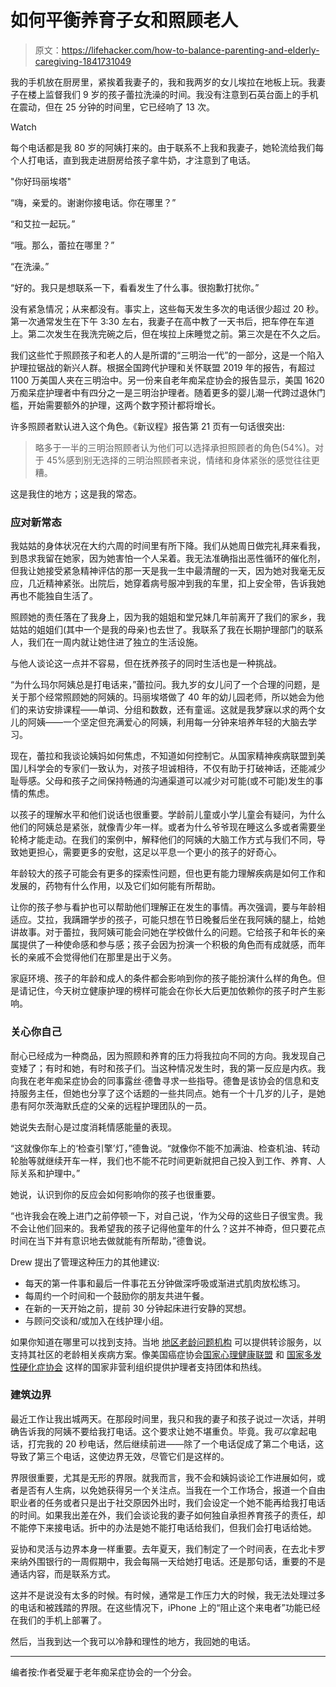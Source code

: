 # 如何平衡养育子女和照顾老人

> 原文：<https://lifehacker.com/how-to-balance-parenting-and-elderly-caregiving-1841731049>

我的手机放在厨房里，紧挨着我妻子的，我和我两岁的女儿埃拉在地板上玩。我妻子在楼上监督我们 9 岁的孩子蕾拉洗澡的时间。我没有注意到石英台面上的手机在震动，但在 25 分钟的时间里，它已经响了 13 次。

Watch

每个电话都是我 80 岁的阿姨打来的。由于联系不上我和我妻子，她轮流给我们每个人打电话，直到我走进厨房给孩子拿牛奶，才注意到了电话。

"你好玛丽埃塔"

“嗨，亲爱的。谢谢你接电话。你在哪里？”

“和艾拉一起玩。”

“哦。那么，蕾拉在哪里？”

“在洗澡。”

“好的。我只是想联系一下，看看发生了什么事。很抱歉打扰你。”

没有紧急情况；从来都没有。事实上，这些每天发生多次的电话很少超过 20 秒。第一次通常发生在下午 3:30 左右，我妻子在高中教了一天书后，把车停在车道上。第二次发生在我洗完碗之后，但在埃拉上床睡觉之前。第三次是在不久之后。

我们这些忙于照顾孩子和老人的人是所谓的“三明治一代”的一部分，这是一个陷入护理拉锯战的新兴人群。根据全国跨代护理和关怀联盟 2019 年的报告，有超过 1100 万美国人夹在三明治中。另一份来自老年痴呆症协会的报告显示，美国 1620 万痴呆症护理者中有四分之一是三明治护理者。随着更多的婴儿潮一代跨过退休门槛，开始需要额外的护理，这两个数字预计都将增长。

许多照顾者默认进入这个角色。《新议程》报告第 21 页有一句话很突出:

> 略多于一半的三明治照顾者认为他们可以选择承担照顾者的角色(54%)。对于 45%感到别无选择的三明治照顾者来说，情绪和身体紧张的感觉往往更糟。

这是我住的地方；这是我的常态。

### 应对新常态

我姑姑的身体状况在大约六周的时间里有所下降。我们从她周日做完礼拜来看我，到恳求我留在她家，因为她害怕一个人呆着。我无法准确指出恶性循环的催化剂，但我让她接受紧急精神评估的那一天是我一生中最清醒的一天，因为她对我毫无反应，几近精神紧张。出院后，她穿着病号服冲到我的车里，扣上安全带，告诉我她再也不能独自生活了。

照顾她的责任落在了我身上，因为我的姐姐和堂兄妹几年前离开了我们的家乡，我姑姑的姐姐们(其中一个是我的母亲)也去世了。我联系了我在长期护理部门的联系人，我们在一周内就让她住进了独立的生活设施。

与他人谈论这一点并不容易，但在抚养孩子的同时生活也是一种挑战。

“为什么玛尔阿姨总是打电话来，”蕾拉问。我九岁的女儿问了一个合理的问题，是关于那个经常照顾她的阿姨的。玛丽埃塔做了 40 年的幼儿园老师，所以她会为他们的来访安排课程——单词、分组和数数，还有童谣。这就是我梦寐以求的两个女儿的阿姨——一个坚定但充满爱心的阿姨，利用每一分钟来培养年轻的大脑去学习。

现在，蕾拉和我谈论姨妈如何焦虑，不知道如何控制它。从国家精神疾病联盟到美国儿科学会的专家们一致认为，对孩子坦诚相待，不仅有助于打破神话，还能减少耻辱感。父母和孩子之间保持畅通的沟通渠道可以减少对可能(或不可能)发生的事情的焦虑。

以孩子的理解水平和他们说话也很重要。学龄前儿童或小学儿童会有疑问，为什么他们的阿姨总是紧张，就像青少年一样。或者为什么爷爷现在睡这么多或者需要坐轮椅才能走动。在我们的案例中，解释他们的阿姨的大脑工作方式与我们不同，导致她更担心，需要更多的安慰，这足以平息一个更小的孩子的好奇心。

年龄较大的孩子可能会有更多的探索性问题，但也更有能力理解疾病是如何工作和发展的，药物有什么作用，以及它们如何能有所帮助。

让你的孩子参与看护也可以帮助他们理解正在发生的事情。再次强调，要与年龄相适应。艾拉，我蹒跚学步的孩子，可能只想在节日晚餐后坐在我阿姨的腿上，给她讲故事。对于蕾拉，我阿姨可能会问她在学校做什么的问题。它给孩子和年长的亲属提供了一种使命感和参与感；孩子会因为扮演一个积极的角色而有成就感，而年长的亲戚不会觉得他们在那里是出于义务。

家庭环境、孩子的年龄和成人的条件都会影响到你的孩子能扮演什么样的角色。但是请记住，今天树立健康护理的榜样可能会在你长大后更加依赖你的孩子时产生影响。

### 关心你自己

耐心已经成为一种商品，因为照顾和养育的压力将我拉向不同的方向。我发现自己变矮了；有时和她，有时和孩子们。当这种情况发生时，我的第一反应是内疚。我向我在老年痴呆症协会的同事露丝·德鲁寻求一些指导。德鲁是该协会的信息和支持服务主任，但她也分享了这个话题的一些共同点。她有一个十几岁的儿子，是她患有阿尔茨海默氏症的父亲的远程护理团队的一员。

她说失去耐心是过度消耗情感能量的表现。

“这就像你车上的‘检查引擎’灯，”德鲁说。“就像你不能不加满油、检查机油、转动轮胎等就继续开车一样，我们也不能不花时间更新就把自己投入到工作、养育、人际关系和护理中。”

她说，认识到你的反应会如何影响你的孩子也很重要。

“也许我会在晚上进门之前停顿一下，对自己说，‘作为父母的这些日子很宝贵。我不会让他们回来的。我希望我的孩子记得他童年的什么？这并不神奇，但只要花点时间在当下并有意识地去做就能有所帮助，”德鲁说。

Drew 提出了管理这种压力的其他建议:

*   每天的第一件事和最后一件事花五分钟做深呼吸或渐进式肌肉放松练习。
*   每周约一个时间和一个鼓励你的朋友共进午餐。
*   在新的一天开始之前，提前 30 分钟起床进行安静的冥想。
*   与顾问交谈和/或加入在线护理小组。

如果你知道在哪里可以找到支持。当地 [地区老龄问题机构](https://eldercare.acl.gov/Public/About/Aging_Network/AAA.aspx) 可以提供转诊服务，以支持其社区的老龄相关疾病方案。像美国癌症协会[国家心理健康联盟](https://www.nami.org/Find-Support) 和 [国家多发性硬化症协会](https://www.nationalmssociety.org/Resources-Support) 这样的国家非营利组织提供护理者支持团体和热线。

### 建筑边界

最近工作让我出城两天。在那段时间里，我只和我的妻子和孩子说过一次话，并明确告诉我的阿姨不要给我打电话。这个要求让她不堪重负。毕竟。我*可以*拿起电话，打完我的 20 秒电话，然后继续前进——除了一个电话促成了第二个电话，这导致了第三个电话，这使边界无效，尽管它们是这样的。

界限很重要，尤其是无形的界限。就我而言，我不会和姨妈谈论工作进展如何，或者是否有人生病，以免她获得另一个关注点。当我在一个工作场合，报道一个自由职业者的任务或者只是出于社交原因外出时，我们会设定一个她不能再给我打电话的时间。如果我出差在外，我们会谈论我的妻子如何独自承担养育孩子的责任，却不能停下来接电话。折中的办法是她不能打电话给我们，但我们会打电话给她。

妥协和灵活与边界本身一样重要。去年夏天，我们制定了一个时间表，在去北卡罗来纳外围银行的一周假期中，我会每隔一天给她打电话。还是那句话，重要的不是通话内容，而是联系方式。

这并不是说没有太多的时候。有时候，通常是工作压力大的时候，我无法处理过多的电话和被践踏的界限。在这些情况下，iPhone 上的“阻止这个来电者”功能已经在我们的手机上部署了。

然后，当我到达一个我可以冷静和理性的地方，我回她的电话。

* * *

编者按:作者受雇于老年痴呆症协会的一个分会。